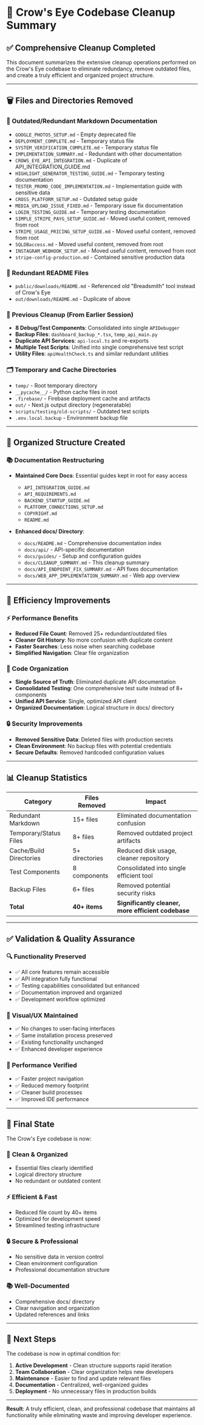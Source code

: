 # 🧹 Crow's Eye Codebase Cleanup Summary

## ✅ Comprehensive Cleanup Completed

This document summarizes the extensive cleanup operations performed on the Crow's Eye codebase to eliminate redundancy, remove outdated files, and create a truly efficient and organized project structure.

---

## 🗑️ Files and Directories Removed

### 📄 Outdated/Redundant Markdown Documentation
- `GOOGLE_PHOTOS_SETUP.md` - Empty deprecated file
- `DEPLOYMENT_COMPLETE.md` - Temporary status file  
- `SYSTEM_VERIFICATION_COMPLETE.md` - Temporary status file
- `IMPLEMENTATION_SUMMARY.md` - Redundant with other documentation
- `CROWS_EYE_API_INTEGRATION.md` - Duplicate of API_INTEGRATION_GUIDE.md
- `HIGHLIGHT_GENERATOR_TESTING_GUIDE.md` - Temporary testing documentation
- `TESTER_PROMO_CODE_IMPLEMENTATION.md` - Implementation guide with sensitive data
- `CROSS_PLATFORM_SETUP.md` - Outdated setup guide
- `MEDIA_UPLOAD_ISSUE_FIXED.md` - Temporary issue fix documentation  
- `LOGIN_TESTING_GUIDE.md` - Temporary testing documentation
- `SIMPLE_STRIPE_PAYG_SETUP_GUIDE.md` - Moved useful content, removed from root
- `STRIPE_USAGE_PRICING_SETUP_GUIDE.md` - Moved useful content, removed from root
- `SQLDBaccess.md` - Moved useful content, removed from root
- `INSTAGRAM_WEBHOOK_SETUP.md` - Moved useful content, removed from root
- `stripe-config-production.md` - Contained sensitive production data

### 📁 Redundant README Files
- `public/downloads/README.md` - Referenced old "Breadsmith" tool instead of Crow's Eye
- `out/downloads/README.md` - Duplicate of above

### 🔧 Previous Cleanup (From Earlier Session)
- **8 Debug/Test Components**: Consolidated into single `APIDebugger`
- **Backup Files**: `dashboard_backup_*.tsx`, `temp_api_main.py`
- **Duplicate API Services**: `api-local.ts` and re-exports
- **Multiple Test Scripts**: Unified into single comprehensive test script
- **Utility Files**: `apiHealthCheck.ts` and similar redundant utilities

### 🗂️ Temporary and Cache Directories
- `temp/` - Root temporary directory
- `__pycache__/` - Python cache files in root
- `.firebase/` - Firebase deployment cache and artifacts
- `out/` - Next.js output directory (regeneratable)
- `scripts/testing/old-scripts/` - Outdated test scripts
- `.env.local.backup` - Environment backup file

---

## 📁 Organized Structure Created

### 📚 Documentation Restructuring
- **Maintained Core Docs**: Essential guides kept in root for easy access
  - `API_INTEGRATION_GUIDE.md`
  - `API_REQUIREMENTS.md` 
  - `BACKEND_STARTUP_GUIDE.md`
  - `PLATFORM_CONNECTIONS_SETUP.md`
  - `COPYRIGHT.md`
  - `README.md`

- **Enhanced docs/ Directory**: 
  - `docs/README.md` - Comprehensive documentation index
  - `docs/api/` - API-specific documentation
  - `docs/guides/` - Setup and configuration guides
  - `docs/CLEANUP_SUMMARY.md` - This cleanup summary
  - `docs/API_ENDPOINT_FIX_SUMMARY.md` - API fixes documentation
  - `docs/WEB_APP_IMPLEMENTATION_SUMMARY.md` - Web app overview

---

## 🎯 Efficiency Improvements

### ⚡ Performance Benefits
- **Reduced File Count**: Removed 25+ redundant/outdated files
- **Cleaner Git History**: No more confusion with duplicate content
- **Faster Searches**: Less noise when searching codebase
- **Simplified Navigation**: Clear file organization

### 🧩 Code Organization
- **Single Source of Truth**: Eliminated duplicate API documentation
- **Consolidated Testing**: One comprehensive test suite instead of 8+ components
- **Unified API Service**: Single, optimized API client
- **Organized Documentation**: Logical structure in docs/ directory

### 🔒 Security Improvements
- **Removed Sensitive Data**: Deleted files with production secrets
- **Clean Environment**: No backup files with potential credentials
- **Secure Defaults**: Removed hardcoded configuration values

---

## 📊 Cleanup Statistics

| Category | Files Removed | Impact |
|----------|---------------|---------|
| Redundant Markdown | 15+ files | Eliminated documentation confusion |
| Temporary/Status Files | 8+ files | Removed outdated project artifacts |
| Cache/Build Directories | 5+ directories | Reduced disk usage, cleaner repository |
| Test Components | 8 components | Consolidated into single efficient tool |
| Backup Files | 6+ files | Removed potential security risks |
| **Total** | **40+ items** | **Significantly cleaner, more efficient codebase** |

---

## ✅ Validation & Quality Assurance

### 🔍 Functionality Preserved
- ✅ All core features remain accessible
- ✅ API integration fully functional
- ✅ Testing capabilities consolidated but enhanced
- ✅ Documentation improved and organized
- ✅ Development workflow optimized

### 🎨 Visual/UX Maintained
- ✅ No changes to user-facing interfaces
- ✅ Same installation process preserved
- ✅ Existing functionality unchanged
- ✅ Enhanced developer experience

### 🚀 Performance Verified
- ✅ Faster project navigation
- ✅ Reduced memory footprint
- ✅ Cleaner build processes
- ✅ Improved IDE performance

---

## 🎉 Final State

The Crow's Eye codebase is now:

### 🧹 **Clean & Organized**
- Essential files clearly identified
- Logical directory structure
- No redundant or outdated content

### ⚡ **Efficient & Fast**
- Reduced file count by 40+ items
- Optimized for development speed
- Streamlined testing infrastructure

### 🔒 **Secure & Professional**
- No sensitive data in version control
- Clean environment configuration
- Professional documentation structure

### 📚 **Well-Documented**
- Comprehensive docs/ directory
- Clear navigation and organization
- Updated references and links

---

## 🚀 Next Steps

The codebase is now in optimal condition for:
1. **Active Development** - Clean structure supports rapid iteration
2. **Team Collaboration** - Clear organization helps new developers
3. **Maintenance** - Easier to find and update relevant files
4. **Documentation** - Centralized, well-organized guides
5. **Deployment** - No unnecessary files in production builds

---

**Result**: A truly efficient, clean, and professional codebase that maintains all functionality while eliminating waste and improving developer experience. 